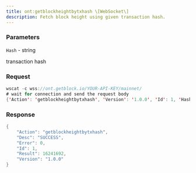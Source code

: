 ```yaml
---
title: ont:getblockheightbytxhash \[WebSocket\]
description: Fetch block height using given transaction hash.
---
```


### Parameters


`Hash` - string

transaction hash

### Request

``` java
wscat -c wss://ont.getblock.io/YOUR-API-KEY/mainnet/ 
# wait for connection and send the request body 
{'Action': 'getblockheightbytxhash', 'Version': '1.0.0', 'Id': 1, 'Hash': '3cda442a7798762de71cdbff64d6e7b8728aa5dbfa74670e1bb6ee2f0d89fdb9'}
```

###  Response

``` java
{
    "Action": "getblockheightbytxhash",
    "Desc": "SUCCESS",
    "Error": 0,
    "Id": 1,
    "Result": 16241692,
    "Version": "1.0.0"
}
```

